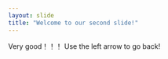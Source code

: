 ```yaml
---
layout: slide
title: "Welcome to our second slide!"
---
```

Very good！！！
Use the left arrow to go back!

